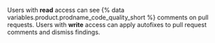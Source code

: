 Users with **read** access can see {% data variables.product.prodname_code_quality_short %} comments on pull requests. Users with **write** access can apply autofixes to pull request comments and dismiss findings.
